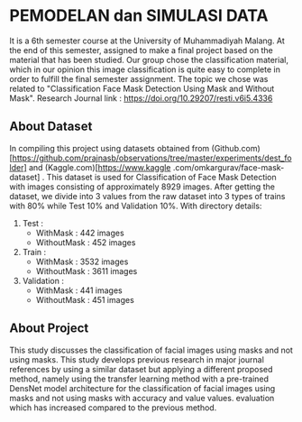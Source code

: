 # PEMODELAN dan SIMULASI DATA
It is a 6th semester course at the University of Muhammadiyah Malang. At the end of this semester, assigned to make a final project based on the material that has been studied. Our group chose the classification material, which in our opinion this image classification is quite easy to complete in order to fulfill the final semester assignment. The topic we chose was related to "Classification Face Mask Detection Using Mask and Without Mask". 
Research Journal link : https://doi.org/10.29207/resti.v6i5.4336

## About Dataset 
In compiling this project using datasets obtained from (Github.com)[https://github.com/prajnasb/observations/tree/master/experiments/dest_folder] and (Kaggle.com)[https://www.kaggle .com/omkargurav/face-mask-dataset] . This dataset is used for Classification of Face Mask Detection with images consisting of approximately 8929 images. After getting the dataset, we divide into 3 values from the raw dataset into 3 types of trains with 80% while Test 10% and Validation 10%. With directory details:
  1. Test :
     * WithMask : 442 images
     * WithoutMask : 452 images
  2. Train :
     * WithMask : 3532 images
     * WithoutMask : 3611 images
  3. Validation :
     * WithMask : 441 images
     * WithoutMask : 451 images
  
## About Project
This study discusses the classification of facial images using masks and not using masks. This study develops previous research in major journal references by using a similar dataset but applying a different proposed method, namely using the transfer learning method with a pre-trained DensNet model architecture for the classification of facial images using masks and not using masks with accuracy and value values. evaluation which has increased compared to the previous method.
